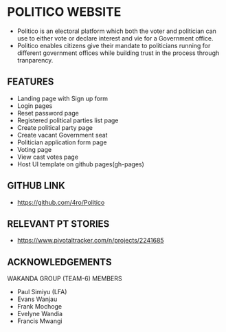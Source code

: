 POLITICO WEBSITE
===
* Politico is an electoral platform which both the voter and politician
  can use to either vote or declare interest and vie for a Government 
  office.
* Politico enables citizens give their mandate to politicians running
  for different government offices while building trust in the process
  through tranparency.



FEATURES
--- 
* Landing page with Sign up form
* Login pages
* Reset password page
* Registered political parties list page
* Create political party page
* Create vacant Government seat
* Politician application form page
* Voting page
* View cast votes page
* Host UI template on github pages(gh-pages) 



GITHUB LINK
---
* https://github.com/4ro/Politico

RELEVANT PT STORIES
---
* https://www.pivotaltracker.com/n/projects/2241685


ACKNOWLEDGEMENTS
---
WAKANDA GROUP (TEAM-6) MEMBERS
* Paul Simiyu (LFA)
* Evans Wanjau
* Frank Mochoge
* Evelyne Wandia
* Francis Mwangi


